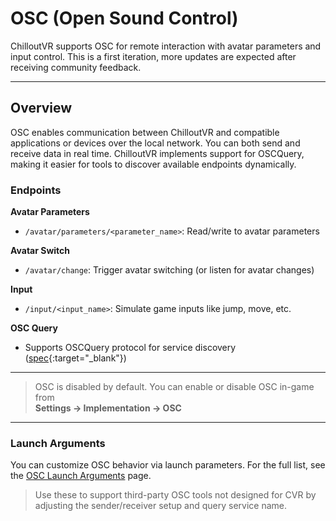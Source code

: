 # OSC (Open Sound Control)

ChilloutVR supports OSC for remote interaction with avatar parameters and input control. This is a first iteration, more updates are expected after receiving community feedback.

---

## Overview

OSC enables communication between ChilloutVR and compatible applications or devices over the local network. You can both send
and receive data in real time. ChilloutVR implements support for OSCQuery, making it easier for tools to discover
available endpoints dynamically.

### Endpoints

**Avatar Parameters**

- `/avatar/parameters/<parameter_name>`: Read/write to avatar parameters

**Avatar Switch**

- `/avatar/change`: Trigger avatar switching (or listen for avatar changes)

**Input**

- `/input/<input_name>`: Simulate game inputs like jump, move, etc.

**OSC Query**

- Supports OSCQuery protocol for service discovery ([spec](https://github.com/Vidvox/OSCQueryProposal){:target="_blank"})

---
> 
> OSC is disabled by default. You can enable or disable OSC in-game from  
**Settings → Implementation → OSC**

---

### Launch Arguments

You can customize OSC behavior via launch parameters. For the full list, see
the [OSC Launch Arguments](launch-arguments.md#osc) page.

> Use these to support third-party OSC tools not designed for CVR by adjusting the sender/receiver setup and query
> service name.
